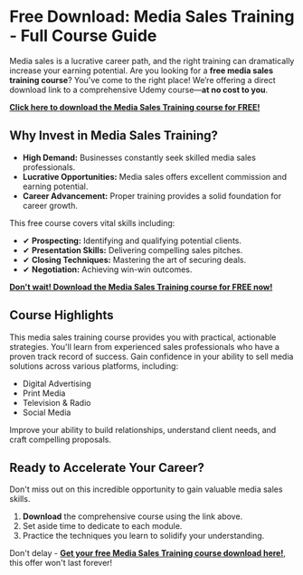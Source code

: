 # Free Download: Media Sales Training - Full Course Guide

Media sales is a lucrative career path, and the right training can dramatically increase your earning potential. Are you looking for a **free media sales training course**? You've come to the right place! We’re offering a direct download link to a comprehensive Udemy course—**at no cost to you**.

[**Click here to download the Media Sales Training course for FREE!**](https://udemywork.com/media-sales-training)

## Why Invest in Media Sales Training?

*   **High Demand:** Businesses constantly seek skilled media sales professionals.
*   **Lucrative Opportunities:** Media sales offers excellent commission and earning potential.
*   **Career Advancement:** Proper training provides a solid foundation for career growth.

This free course covers vital skills including:

*   ✔ **Prospecting:** Identifying and qualifying potential clients.
*   ✔ **Presentation Skills:** Delivering compelling sales pitches.
*   ✔ **Closing Techniques:** Mastering the art of securing deals.
*   ✔ **Negotiation:** Achieving win-win outcomes.

[**Don't wait! Download the Media Sales Training course for FREE now!**](https://udemywork.com/media-sales-training)

## Course Highlights

This media sales training course provides you with practical, actionable strategies. You'll learn from experienced sales professionals who have a proven track record of success. Gain confidence in your ability to sell media solutions across various platforms, including:

*   Digital Advertising
*   Print Media
*   Television & Radio
*   Social Media

Improve your ability to build relationships, understand client needs, and craft compelling proposals.

## Ready to Accelerate Your Career?

Don't miss out on this incredible opportunity to gain valuable media sales skills.

1.  **Download** the comprehensive course using the link above.
2.  Set aside time to dedicate to each module.
3.  Practice the techniques you learn to solidify your understanding.

Don't delay - **[Get your free Media Sales Training course download here!](https://udemywork.com/media-sales-training)**, this offer won't last forever!
